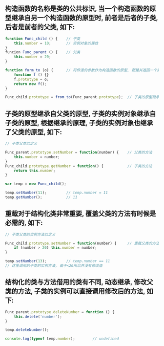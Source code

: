 ## 构造函数的名称是类的公共标识, 当一个构造函数的原型继承自另一个构造函数的原型时, 前者是后者的子类, 后者是前者的父类, 如下:
```javascript
function Func_child () {	// 子类
	this.number = 10;		// 实例对象的属性
}
funcion Func_parent () {	// 父类
	this.number = 20;
}

function form_to (o) {		// 将传递的参数作为构造函数的原型, 新建并返回一个实例对象, 这个对象继承自o
	function f () {}
	f.prototype = o;
	return new f();
}

Func_child.prototype = from_to(Func_parent.prototype);	// 子类的原型继承自父类的原型
```

## 子类的原型继承自父类的原型, 子类的实例对象继承自子类的原型, 根据继承的原理, 子类的实例对象也继承了父类的原型, 如下:
```javascript
// 子类父类以定义

Func_parent.prototype.setNumber = function(number) {	// 父类的方法
	this.number = number;
}
Func_child.prototype.getNumber = function() {			// 子类的方法
	return this.number;
}

var temp = new Func_child();

temp.setNumber(11);			// temp.number = 11
temp.getNumber();			// 11
```

## 重载对于结构化类非常重要, 覆盖父类的方法有时候是必需的, 如下:
```javascript
// 子类父类的实例方法以定义

Func_child.prototype.setNumber = function(number) {		// 重载父类的方法
	if (number > 20) this.number = number;
}

temp.setNumber(13);			// temp.number == 11
// 这里调用的子类的实例方法, 由于<20所以并没有修改值
```


## 结构化的类与方法借用的类有不同, 动态继承, 修改父类的方法, 子类的实例可以直接调用修改后的方法, 如下:

```javascript
Func_parent.prototype.deleteNumber = function () {
	this.delete('number');
}

temp.deleteNumber();

console.log(typeof temp.number);		// undefined
```
